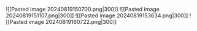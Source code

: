 ![[Pasted image 20240819150700.png|300]]
![[Pasted image 20240819151107.png|300]]
![[Pasted image 20240819153634.png|300]]
![[Pasted image 20240819160722.png|300]]